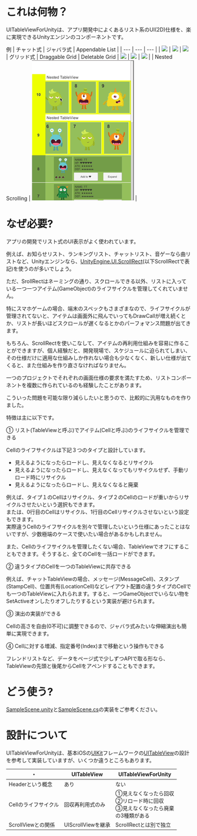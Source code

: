# これは何物？

UITableViewForUnityは、アプリ開発中によくあるリスト系のUI(2D)仕様を、楽に実現できるUnityエンジンのコンポーネントです。

例
| チャット式 | ジャバラ式 | Appendable List | 
| --- | --- | --- |
| ![](sample_chat.gif) | ![](sample_expend.gif) | ![](sample_append.gif)
| グリッド式 | Draggable Grid | Deletable Grid |
![](sample_grid.gif) | ![](sample_grid_drag.gif) | ![](sample_grid_del.gif) |
| Nested Scrolling |
![](sample_nested_scrollrect.gif) |

# なぜ必要?

アプリの開発でリスト式のUI表示がよく使われています。<br>

例えば、お知らせリスト、ランキングリスト、チャットリスト、音ゲーなら曲リストなど、Unityエンジンなら、[UnityEngine.UI.ScrollRect](https://docs.unity3d.com/2018.3/Documentation/ScriptReference/UI.ScrollRect.html)(以下ScrollRectで表記)を使うのが多いでしょう。<br>

ただ、SrollRectはネーミングの通り、スクロールできる以外、リストに入っている一つ一つアイテム(GameObject)のライフサイクルを管理してくれていません。<br>

特にスマホゲームの場合、端末のスペックもさまざまなので、ライフサイクルが管理されてないと、アイテムは画面外に飛んでいってもDrawCallが増え続くとか、リストが長いほどスクロールが遅くなるとかのパーフォマンス問題が出てきます。<br>

もちろん、ScrollRectを使いこなして、アイテムの再利用仕組みを容易に作ることができますが、個人経験だと、開発現場で、スケジュールに迫られてしまい、その仕様だけに適用な仕組みしか作れない場合も少なくなく、新しい仕様が出てくると、また仕組みを作り直さなければなりません。<br>

一つのプロジェクトでそれぞれの画面仕様の要求を満たすため、リストコンポーネントを複数に作られているのも経験したことがあります。<br>

こういった問題を可能な限り減らしたいと思うので、比較的に汎用なものを作りました。<br>

特徴は主に以下です。<br>

① リスト(TableViewと呼ぶ)でアイテム(Cellと呼ぶ)のライフサイクルを管理できる<br>

Cellのライフサイクルは下記３つのタイプと設計しています。<br>
- 見えるようになったらロードし、見えなくなるとリサイクル<br>
- 見えるようになったらロードし、見えなくなってもリサイクルせず、手動リロード時にリサイクル<br>
- 見えるようになったらロードし、見えなくなると廃棄<br>

例えば、タイプ１のCellはリサイクル、タイプ２のCellのロードが重いからリサイクルさせたいという選択もできます。<br>
または、0行目のCellはリサイクル、1行目のCellリサイクルさせないという設定もできます。<br>
実際違うCellのライフサイクルを別々で管理したいという仕様にあったことはないですが、少数極端のケースで使いたい場合があるかもしれません。<br>

また、Cellのライフサイクルを管理したくない場合、TableViewでオフにすることもできます。そうすると、全てのCellを一括ロードができます。<br>

② 違うタイプのCellを一つのTableViewに共存できる<br>

例えば、チャットTableViewの場合、メッセージ(MessageCell)、スタンプ(StampCell)、位置共有(LocationCell)などレイアウト配置の違うタイプのCellでも一つのTableViewに入れられます。すると、一つGameObjectでいらない物をSetActiveオンしたりオフしたりするという実装が避けられます。

③ 演出の実装ができる<br>

Cellの高さを自由(0不可)に調整できるので、ジャバラ式みたいな伸縮演出も簡単に実現できます。

④ Cellに対する増減、指定番号(Index)まで移動という操作もできる<br>

フレンドリストなど、データをページ式で少しずつAPIで取る形なら、TableViewの先頭と後尾からCellをアペンドすることもできます。


# どう使う?

[SampleScene.unity](https://github.com/zhaozilong1988/UITableViewForUnity/blob/master/Assets/Scenes/SampleScene.unity)と[SampleScene.cs](https://github.com/zhaozilong1988/UITableViewForUnity/blob/master/Assets/Scenes/Scripts/SampleScene.cs)の実装をご参考ください。

# 設計について

UITableViewForUnityは、基本iOSの[UIKit](https://developer.apple.com/documentation/uikit)フレームワークの[UITableView](https://developer.apple.com/documentation/uikit/uitableview)の設計を参考して実装していますが、いくつか違うところもあります。

・ | UITableView | UITableViewForUnity
--- | --- | ---
Headerという概念 | あり | ない
Cellのライフサイクル | 回収再利用式のみ | ①見えなくなったら回収<br>②リロード時に回収<br>③見えなくなったら廃棄<br>の3種類がある
ScrollViewとの関係 | UIScrollViewを継承 | ScrollRectとは別で独立
